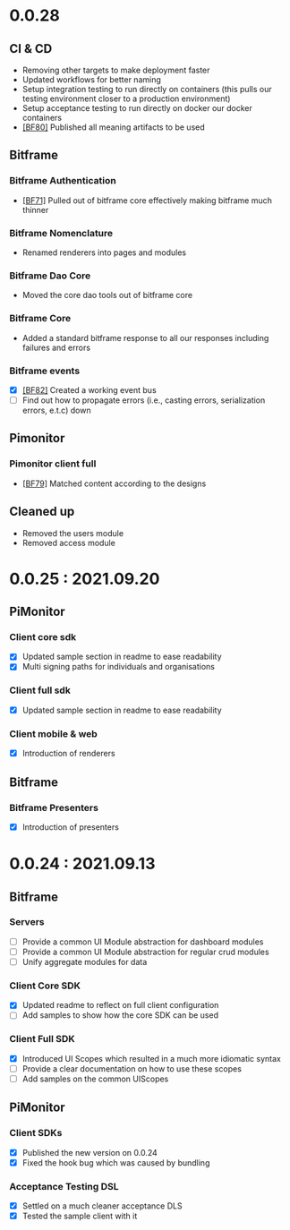# 0.0.28

## CI & CD

- Removing other targets to make deployment faster
- Updated workflows for better naming
- Setup integration testing to run directly on containers (this pulls our testing environment closer to a production environment)
- Setup acceptance testing to run directly on docker our docker containers
- [[BF80]](https://github.com/picortex/bitframe/issues/80) Published all meaning artifacts to be used

## Bitframe

### Bitframe Authentication

- [[BF71]](https://github.com/picortex/bitframe/issues/71) Pulled out of bitframe core effectively making bitframe much thinner

### Bitframe Nomenclature

- Renamed renderers into pages and modules

### Bitframe Dao Core

- Moved the core dao tools out of bitframe core

### Bitframe Core

- Added a standard bitframe response to all our responses including failures and errors

### Bitframe events

- [x] [[BF82]](https://github.com/picortex/bitframe/issues/82) Created a working event bus
- [ ] Find out how to propagate errors (i.e., casting errors, serialization errors, e.t.c) down

## Pimonitor

### Pimonitor client full

- [[BF79]](https://github.com/picortex/bitframe/issues/79) Matched content according to the designs

## Cleaned up

- Removed the users module
- Removed access module

# 0.0.25 : 2021.09.20

## PiMonitor

### Client core sdk

- [x] Updated sample section in readme to ease readability
- [x] Multi signing paths for individuals and organisations

### Client full sdk

- [x] Updated sample section in readme to ease readability

### Client mobile & web

- [x] Introduction of renderers

## Bitframe

### Bitframe Presenters

- [x] Introduction of presenters

# 0.0.24 : 2021.09.13

## Bitframe

### Servers

- [ ] Provide a common UI Module abstraction for dashboard modules
- [ ] Provide a common UI Module abstraction for regular crud modules
- [ ] Unify aggregate modules for data

### Client Core SDK

- [x] Updated readme to reflect on full client configuration
- [ ] Add samples to show how the core SDK can be used

### Client Full SDK

- [x] Introduced UI Scopes which resulted in a much more idiomatic syntax
- [ ] Provide a clear documentation on how to use these scopes
- [ ] Add samples on the common UIScopes

## PiMonitor

### Client SDKs

- [x] Published the new version on 0.0.24
- [x] Fixed the hook bug which was caused by bundling

### Acceptance Testing DSL

- [x] Settled on a much cleaner acceptance DLS
- [x] Tested the sample client with it 